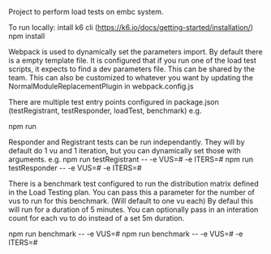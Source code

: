 Project to perform load tests on embc system.

To run locally:
intall k6 cli (https://k6.io/docs/getting-started/installation/)
npm install

Webpack is used to dynamically set the parameters import. By default there is a empty template file.
It is configured that if you run one of the load test scripts, it expects to find a dev parameters file. This can be shared by the team.
This can also be customized to whatever you want by updating the NormalModuleReplacementPlugin in webpack.config.js


There are multiple test entry points configured in package.json (testRegistrant, testResponder, loadTest, benchmark)
e.g.

npm run <scriptName>

Responder and Registrant tests can be run independantly. They will by default do 1 vu and 1 iteration, but you can dynamically set those with arguments. e.g.
npm run testRegistrant -- -e VUS=# -e ITERS=#
npm run testResponder -- -e VUS=# -e ITERS=#


There is a benchmark test configured to run the distribution matrix defined in the Load Testing plan.
You can pass this a parameter for the number of vus to run for this benchmark. (Will default to one vu each)
By defaul this will run for a duration of 5 minutes.
You can optionally pass in an interation count for each vu to do instead of a set 5m duration.

npm run benchmark -- -e VUS=#
npm run benchmark -- -e VUS=# -e ITERS=#